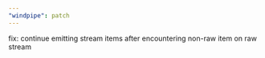 ```yaml
---
"windpipe": patch
---
```


fix: continue emitting stream items after encountering non-raw item on raw stream
